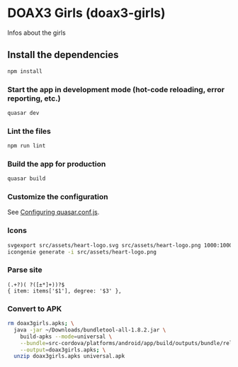 # DOAX3 Girls (doax3-girls)

Infos about the girls

## Install the dependencies
```bash
npm install
```

### Start the app in development mode (hot-code reloading, error reporting, etc.)
```bash
quasar dev
```

### Lint the files
```bash
npm run lint
```

### Build the app for production
```bash
quasar build
```

### Customize the configuration
See [Configuring quasar.conf.js](https://quasar.dev/quasar-cli/quasar-conf-js).


### Icons

```bash
svgexport src/assets/heart-logo.svg src/assets/heart-logo.png 1000:1000 pad
icongenie generate -i src/assets/heart-logo.png
```

### Parse site

```
(.+?)( ?([±*]+))?$
{ item: items['$1'], degree: '$3' },
```

### Convert to APK

```bash
rm doax3girls.apks; \
  java -jar ~/Downloads/bundletool-all-1.8.2.jar \
    build-apks --mode=universal \
    --bundle=src-cordova/platforms/android/app/build/outputs/bundle/release/app-release.aab \
    --output=doax3girls.apks; \
  unzip doax3girls.apks universal.apk
```
